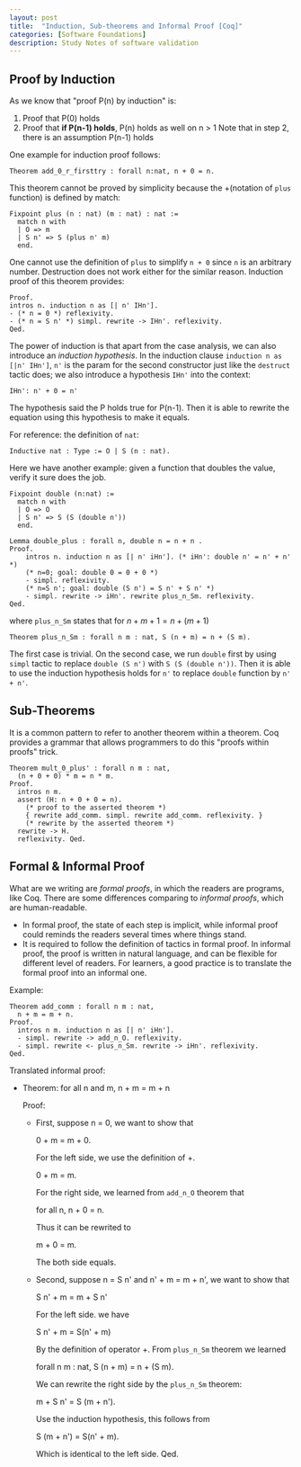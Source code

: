 ```yaml
---
layout: post
title:  "Induction, Sub-theorems and Informal Proof [Coq]"
categories: [Software Foundations]
description: Study Notes of software validation
---
```

## Proof by Induction
As we know that "proof P(n) by induction" is:
1. Proof that P(0) holds
2. Proof that **if P(n-1) holds**, P(n) holds as well on n > 1
Note that in step 2, there is an assumption P(n-1) holds

One example for induction proof follows:
```coq
Theorem add_0_r_firsttry : forall n:nat, n + 0 = n.
```
This theorem cannot be proved by simplicity because the +(notation of `plus` function) is defined by match:
```coq
Fixpoint plus (n : nat) (m : nat) : nat :=
  match n with
  | O => m
  | S n' => S (plus n' m)
  end.
```
One cannot use the definition of `plus` to simplify `n + 0` since `n` is an arbitrary number. Destruction does not work either for the similar reason. Induction proof of this theorem provides:
```coq
Proof.
intros n. induction n as [| n' IHn'].
- (* n = 0 *) reflexivity.
- (* n = S n' *) simpl. rewrite -> IHn'. reflexivity. 
Qed.
```
The power of induction is that apart from the case analysis, we can also introduce an *induction hypothesis*. In the induction clause `induction n as [|n' IHn']`, `n'` is the param for the second constructor just like the `destruct` tactic does; we also introduce a hypothesis `IHn'` into the context:
```coq
IHn': n' + 0 = n'
```
The hypothesis said the P holds true for P(n-1). Then it is able to rewrite the equation using this hypothesis to make it equals.

For reference: the definition of `nat`:
```coq
Inductive nat : Type := O | S (n : nat).
```

Here we have another example: given a function that doubles the value, verify it sure does the job.
```coq
Fixpoint double (n:nat) :=
  match n with
  | O => O
  | S n' => S (S (double n'))
  end.

Lemma double_plus : forall n, double n = n + n .
Proof.
    intros n. induction n as [| n' iHn']. (* iHn': double n' = n' + n' *)
    (* n=0; goal: double 0 = 0 + 0 *) 
    - simpl. reflexivity.
    (* n=S n'; goal: double (S n') = S n' + S n' *)
    - simpl. rewrite -> iHn'. rewrite plus_n_Sm. reflexivity.
Qed.
```
where `plus_n_Sm` states that for $n+m+1 = n + (m + 1)$
```coq
Theorem plus_n_Sm : forall n m : nat, S (n + m) = n + (S m).
```
The first case is trivial. On the second case, we run `double` first by using `simpl` tactic to replace `double (S n')` with `S (S (double n'))`.  Then it is able to use the induction hypothesis holds for `n'` to replace `double` function by `n' + n'`.

## Sub-Theorems
It is a common pattern to refer to another theorem within a theorem. Coq provides a grammar that allows programmers to do this "proofs within proofs" trick.

```coq
Theorem mult_0_plus' : forall n m : nat,
  (n + 0 + 0) * m = n * m.
Proof.
  intros n m.
  assert (H: n + 0 + 0 = n).
    (* proof to the asserted theorem *)
    { rewrite add_comm. simpl. rewrite add_comm. reflexivity. }
    (* rewrite by the asserted theorem *)
  rewrite -> H.
  reflexivity. Qed.
```

## Formal & Informal Proof
What are we writing are *formal proofs*, in which the readers are programs, like Coq. There are some differences comparing to *informal proofs*, which are human-readable. 
- In formal proof, the state of each step is implicit, while informal proof could reminds the readers several times where things stand.
- It is required to follow the definition of tactics in formal proof. In informal proof, the proof is written in natural language, and can be flexible for different level of readers. 
For learners, a good practice is to translate the formal proof into an informal one.

Example:
```coq
Theorem add_comm : forall n m : nat,
  n + m = m + n.
Proof.
  intros n m. induction n as [| n' iHn']. 
  - simpl. rewrite -> add_n_O. reflexivity.
  - simpl. rewrite <- plus_n_Sm. rewrite -> iHn'. reflexivity.
Qed. 
```

Translated informal proof:
- Theorem: for all n and m, n + m = m + n

	Proof:
	- First, suppose n = 0, we want to show that

	    0 + m = m + 0.
          
      For the left side, we use the definition of +. 
        
        0 + m = m.

      For the right side, we learned from `add_n_O` theorem that 
      
      for all n, n + 0 = n. 
      
      Thus it can be rewrited to
      
      m + 0 = m. 
      
      The both side equals.
	- Second, suppose n = S n' and n' + m = m + n', we want to show that 
	    
      S n' + m = m + S n'

	  For the left side. we have 

      S n' + m = S(n' + m)

      By the definition of operator +. From `plus_n_Sm` theorem we learned 
    
      forall n m : nat, S (n + m) = n + (S m).

      We can rewrite the right side by the `plus_n_Sm` theorem:

      m + S n' = S (m + n').
    
	    Use the induction hypothesis, this follows from
	  
      S (m + n') = S(n' + m).

	    Which is identical to the left side. Qed.
